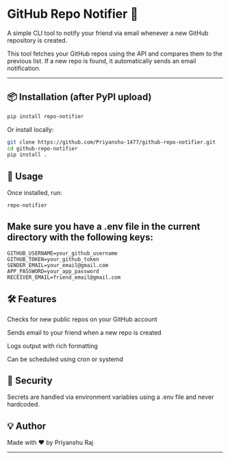 # GitHub Repo Notifier 🚀

A simple CLI tool to notify your friend via email whenever a new GitHub repository is created.

This tool fetches your GitHub repos using the API and compares them to the previous list. If a new repo is found, it automatically sends an email notification.

---

## 📦 Installation (after PyPI upload)

```bash
pip install repo-notifier
```

Or install locally:

```bash
git clone https://github.com/Priyanshu-1477/github-repo-notifier.git
cd github-repo-notifier
pip install .
```

## 🚀 Usage
Once installed, run:

```bash
repo-notifier
```

## Make sure you have a .env file in the current directory with the following keys:

```env
GITHUB_USERNAME=your_github_username
GITHUB_TOKEN=your_github_token
SENDER_EMAIL=your_email@gmail.com
APP_PASSWORD=your_app_password
RECEIVER_EMAIL=friend_email@gmail.com
```

## 🛠️ Features
Checks for new public repos on your GitHub account

Sends email to your friend when a new repo is created

Logs output with rich formatting

Can be scheduled using cron or systemd

## 🔐 Security
Secrets are handled via environment variables using a .env file and never hardcoded.

## 💡 Author


<p aligned=center>Made with ❤️ by Priyanshu Raj</p>


---

